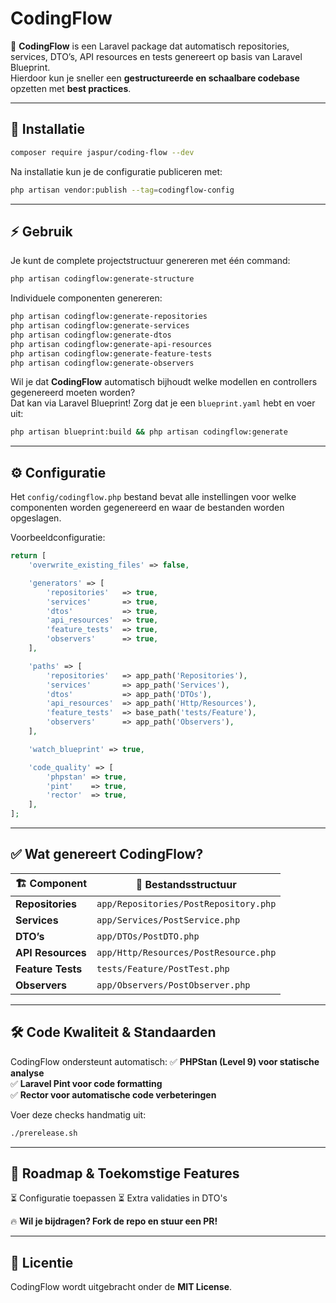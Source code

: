 # CodingFlow

🚀 **CodingFlow** is een Laravel package dat automatisch repositories, services, DTO’s, API resources en tests genereert op basis van Laravel Blueprint.  
Hierdoor kun je sneller een **gestructureerde en schaalbare codebase** opzetten met **best practices**.  

---

## 📌 **Installatie**

```sh
composer require jaspur/coding-flow --dev
```

Na installatie kun je de configuratie publiceren met:

```sh
php artisan vendor:publish --tag=codingflow-config
```

---

## ⚡ **Gebruik**

Je kunt de complete projectstructuur genereren met één command:  

```sh
php artisan codingflow:generate-structure
```

Individuele componenten genereren:

```sh
php artisan codingflow:generate-repositories
php artisan codingflow:generate-services
php artisan codingflow:generate-dtos
php artisan codingflow:generate-api-resources
php artisan codingflow:generate-feature-tests
php artisan codingflow:generate-observers
```

Wil je dat **CodingFlow** automatisch bijhoudt welke modellen en controllers gegenereerd moeten worden?  
Dat kan via Laravel Blueprint! Zorg dat je een `blueprint.yaml` hebt en voer uit:  

```sh
php artisan blueprint:build && php artisan codingflow:generate
```

---

## ⚙ **Configuratie**

Het `config/codingflow.php` bestand bevat alle instellingen voor welke componenten worden gegenereerd en waar de bestanden worden opgeslagen.  

Voorbeeldconfiguratie:

```php
return [
    'overwrite_existing_files' => false,

    'generators' => [
        'repositories'   => true,
        'services'       => true,
        'dtos'           => true,
        'api_resources'  => true,
        'feature_tests'  => true,
        'observers'      => true,
    ],

    'paths' => [
        'repositories'   => app_path('Repositories'),
        'services'       => app_path('Services'),
        'dtos'           => app_path('DTOs'),
        'api_resources'  => app_path('Http/Resources'),
        'feature_tests'  => base_path('tests/Feature'),
        'observers'      => app_path('Observers'),
    ],

    'watch_blueprint' => true,

    'code_quality' => [
        'phpstan' => true,
        'pint'    => true,
        'rector'  => true,
    ],
];
```

---

## ✅ **Wat genereert CodingFlow?**

| 🏗 **Component**   | 📄 **Bestandsstructuur** |
|------------------|------------------|
| **Repositories** | `app/Repositories/PostRepository.php` |
| **Services** | `app/Services/PostService.php` |
| **DTO’s** | `app/DTOs/PostDTO.php` |
| **API Resources** | `app/Http/Resources/PostResource.php` |
| **Feature Tests** | `tests/Feature/PostTest.php` |
| **Observers** | `app/Observers/PostObserver.php` |

---

## 🛠 **Code Kwaliteit & Standaarden**
CodingFlow ondersteunt automatisch:
✅ **PHPStan (Level 9) voor statische analyse**  
✅ **Laravel Pint voor code formatting**  
✅ **Rector voor automatische code verbeteringen**  

Voer deze checks handmatig uit:

```sh
./prerelease.sh
```

---

## 🎯 **Roadmap & Toekomstige Features**
⏳ Configuratie toepassen
⏳ Extra validaties in DTO's  

🔥 **Wil je bijdragen? Fork de repo en stuur een PR!**  

---

## 📜 **Licentie**
CodingFlow wordt uitgebracht onder de **MIT License**.  

